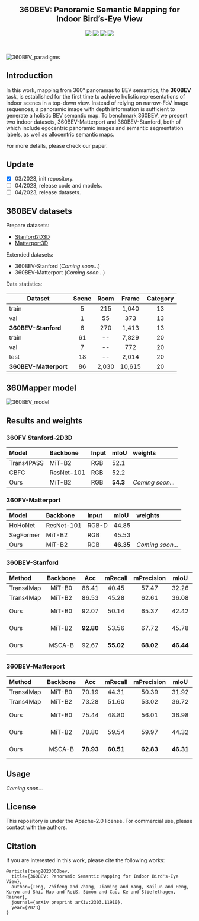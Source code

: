 <div align="center"> 

## 360BEV: Panoramic Semantic Mapping for Indoor Bird’s-Eye View

</div>

<p align="center">
<a href="https://arxiv.org/pdf/2303.11910.pdf">
    <img src="https://img.shields.io/badge/arXiv-2303.11910-red" /></a>
<a href="https://jamycheung.github.io/360BEV.html">
    <img src="https://img.shields.io/badge/Project-page-green" /></a>
<a href="https://pytorch.org/">
    <img src="https://img.shields.io/badge/Framework-PyTorch-orange.svg" /></a>
<a href="https://github.com/jamycheung/DELIVER/blob/main/LICENSE">
    <img src="https://img.shields.io/badge/License-Apache_2.0-blue.svg" /></a>
</p>

<br />

![360BEV_paradigms](figs/360BEV_paradigms.png)


## Introduction

In this work, mapping from 360° panoramas to BEV semantics, the **360BEV** task, is established for the first time to achieve holistic representations of indoor scenes in a top-down view. Instead of relying on narrow-FoV image sequences, a panoramic image with depth information is sufficient to generate a holistic BEV semantic map. To benchmark 360BEV, we present two indoor datasets, 360BEV-Matterport and 360BEV-Stanford, both of which include egocentric panoramic images and semantic segmentation labels, as well as allocentric semantic maps.

For more details, please check our paper.

## Update

- [x] 03/2023, init repository.
- [ ] 04/2023, release code and models.
- [ ] 04/2023, release datasets.

## 360BEV datasets

Prepare datasets:
- [Stanford2D3D](https://arxiv.org/abs/1702.01105)
- [Matterport3D](https://niessner.github.io/Matterport)

Extended datasets:
- 360BEV-Stanford (*Coming soon...*)
- 360BEV-Matterport (*Coming soon...*)

Data statistics:

| Dataset  | Scene  | Room | Frame | Category |
|-------------------|:----------------:|:---------------:|:----------------:|:-------------------:|
| train    |         5        |       215       |       1,040      |          13         |
| val      |         1        |        55       |        373       |          13         |
| **360BEV-Stanford**   |         6        |       270       |       1,413      |          13         |
| train    |        61        |        --       |       7,829      |          20         |
| val      |         7        |        --       |        772       |          20         |
| test     |        18        |        --       |       2,014      |          20         |
| **360BEV-Matterport** |        86        |      2,030      |      10,615      |          20         |

## 360Mapper model

![360BEV_model](figs/360BEV_model.png)

## Results and weights

### 360FV Stanford-2D3D 

| Model      | Backbone   | Input | mIoU  | weights |
| :--------- | :--------- | :---- | :---- | :------ |
| Trans4PASS | MiT-B2     | RGB   | 52.1 |         |
| CBFC       | ResNet-101 | RGB   | 52.2 |         |
| Ours       | MiT-B2     | RGB   | **54.3** | *Coming soon...* |

### 360FV-Matterport

| Model      | Backbone   | Input | mIoU  | weights |
| :--------- | :--------- | :---- | :---- | :------ |
|HoHoNet |  ResNet-101 | RGB-D | 44.85 | |
|SegFormer  |  MiT-B2 | RGB | 45.53 | |
|Ours |  MiT-B2 | RGB | **46.35** | *Coming soon...* |


### 360BEV-Stanford
| Method    | Backbone | Acc    | mRecall | mPrecision | mIoU        | weights |
| :--------- | :----------: | :--------: | :---------: | :------------: | :------------: | :-------------- |
|Trans4Map | MiT-B0 | 86.41 | 40.45 | 57.47 | 32.26 |  |
|Trans4Map | MiT-B2 | 86.53 | 45.28 | 62.61 | 36.08 |  |
| Ours | MiT-B0       | 92.07     | 50.14      | 65.37         | 42.42          | *Coming soon...* |
| Ours | MiT-B2       | **92.80** | 53.56      | 67.72         | 45.78          | *Coming soon...* |
| Ours | MSCA-B       | 92.67     | **55.02**  | **68.02**     | **46.44**      | *Coming soon...* |

### 360BEV-Matterport
| Method    | Backbone | Acc    | mRecall | mPrecision | mIoU        | weights |
| :--------- | :----------: | :--------: | :---------: | :------------: | :------------: | :-------------- |
|Trans4Map | MiT-B0 | 70.19 | 44.31 | 50.39 | 31.92  |  |
|Trans4Map | MiT-B2 | 73.28 | 51.60 | 53.02 | 36.72  |  |
| Ours | MiT-B0 | 75.44 | 48.80 | 56.01 | 36.98  | *Coming soon...* |
| Ours | MiT-B2 |78.80 |59.54 |59.97  | 44.32  | *Coming soon...* |
| Ours | MSCA-B |**78.93** | **60.51** | **62.83** | **46.31** | *Coming soon...* |
## Usage

*Coming soon...*


## License

This repository is under the Apache-2.0 license. For commercial use, please contact with the authors.


## Citation

If you are interested in this work, please cite the following works:
```
@article{teng2023360bev,
  title={360BEV: Panoramic Semantic Mapping for Indoor Bird's-Eye View}, 
  author={Teng, Zhifeng and Zhang, Jiaming and Yang, Kailun and Peng, Kunyu and Shi, Hao and Reiß, Simon and Cao, Ke and Stiefelhagen, Rainer},
  journal={arXiv preprint arXiv:2303.11910},
  year={2023}
}
```
